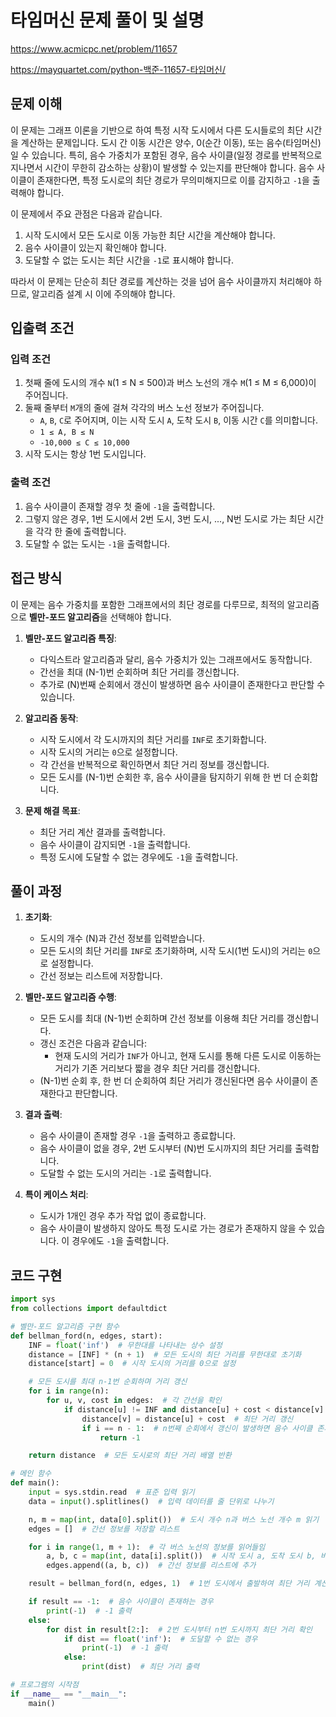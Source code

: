 # 타임머신 문제 풀이 및 설명

<https://www.acmicpc.net/problem/11657>

<https://mayquartet.com/python-백준-11657-타임머신/>

## 문제 이해

이 문제는 그래프 이론을 기반으로 하여 특정 시작 도시에서 다른 도시들로의 최단 시간을 계산하는 문제입니다. 도시 간 이동 시간은 양수, 0(순간 이동), 또는 음수(타임머신)일 수 있습니다. 특히, 음수 가중치가 포함된 경우, 음수 사이클(일정 경로를 반복적으로 지나면서 시간이 무한히 감소하는 상황)이 발생할 수 있는지를 판단해야 합니다. 음수 사이클이 존재한다면, 특정 도시로의 최단 경로가 무의미해지므로 이를 감지하고 `-1`을 출력해야 합니다.

이 문제에서 주요 관점은 다음과 같습니다.

1. 시작 도시에서 모든 도시로 이동 가능한 최단 시간을 계산해야 합니다.
2. 음수 사이클이 있는지 확인해야 합니다.
3. 도달할 수 없는 도시는 최단 시간을 `-1`로 표시해야 합니다.

따라서 이 문제는 단순히 최단 경로를 계산하는 것을 넘어 음수 사이클까지 처리해야 하므로, 알고리즘 설계 시 이에 주의해야 합니다.

## 입출력 조건

### 입력 조건

1. 첫째 줄에 도시의 개수 `N`(1 ≤ N ≤ 500)과 버스 노선의 개수 `M`(1 ≤ M ≤ 6,000)이 주어집니다.
2. 둘째 줄부터 `M`개의 줄에 걸쳐 각각의 버스 노선 정보가 주어집니다.
   - `A`, `B`, `C`로 주어지며, 이는 시작 도시 `A`, 도착 도시 `B`, 이동 시간 `C`를 의미합니다.
   - `1 ≤ A, B ≤ N`
   - `-10,000 ≤ C ≤ 10,000`
3. 시작 도시는 항상 1번 도시입니다.

### 출력 조건

1. 음수 사이클이 존재할 경우 첫 줄에 `-1`을 출력합니다.
2. 그렇지 않은 경우, 1번 도시에서 2번 도시, 3번 도시, ..., N번 도시로 가는 최단 시간을 각각 한 줄에 출력합니다.
3. 도달할 수 없는 도시는 `-1`을 출력합니다.

## 접근 방식

이 문제는 음수 가중치를 포함한 그래프에서의 최단 경로를 다루므로, 최적의 알고리즘으로 **벨만-포드 알고리즘**을 선택해야 합니다.

1. **벨만-포드 알고리즘 특징**:

   - 다익스트라 알고리즘과 달리, 음수 가중치가 있는 그래프에서도 동작합니다.
   - 간선을 최대 \(N-1\)번 순회하며 최단 거리를 갱신합니다.
   - 추가로 \(N\)번째 순회에서 갱신이 발생하면 음수 사이클이 존재한다고 판단할 수 있습니다.

2. **알고리즘 동작**:

   - 시작 도시에서 각 도시까지의 최단 거리를 `INF`로 초기화합니다.
   - 시작 도시의 거리는 `0`으로 설정합니다.
   - 각 간선을 반복적으로 확인하면서 최단 거리 정보를 갱신합니다.
   - 모든 도시를 \(N-1\)번 순회한 후, 음수 사이클을 탐지하기 위해 한 번 더 순회합니다.

3. **문제 해결 목표**:
   - 최단 거리 계산 결과를 출력합니다.
   - 음수 사이클이 감지되면 `-1`을 출력합니다.
   - 특정 도시에 도달할 수 없는 경우에도 `-1`을 출력합니다.

## 풀이 과정

1. **초기화**:

   - 도시의 개수 \(N\)과 간선 정보를 입력받습니다.
   - 모든 도시의 최단 거리를 `INF`로 초기화하며, 시작 도시(1번 도시)의 거리는 `0`으로 설정합니다.
   - 간선 정보는 리스트에 저장합니다.

2. **벨만-포드 알고리즘 수행**:

   - 모든 도시를 최대 \(N-1\)번 순회하며 간선 정보를 이용해 최단 거리를 갱신합니다.
   - 갱신 조건은 다음과 같습니다:
     - 현재 도시의 거리가 `INF`가 아니고, 현재 도시를 통해 다른 도시로 이동하는 거리가 기존 거리보다 짧을 경우 최단 거리를 갱신합니다.
   - \(N-1\)번 순회 후, 한 번 더 순회하여 최단 거리가 갱신된다면 음수 사이클이 존재한다고 판단합니다.

3. **결과 출력**:

   - 음수 사이클이 존재할 경우 `-1`을 출력하고 종료합니다.
   - 음수 사이클이 없을 경우, 2번 도시부터 \(N\)번 도시까지의 최단 거리를 출력합니다.
   - 도달할 수 없는 도시의 거리는 `-1`로 출력합니다.

4. **특이 케이스 처리**:
   - 도시가 1개인 경우 추가 작업 없이 종료합니다.
   - 음수 사이클이 발생하지 않아도 특정 도시로 가는 경로가 존재하지 않을 수 있습니다. 이 경우에도 `-1`을 출력합니다.

## 코드 구현

```python
import sys
from collections import defaultdict

# 벨만-포드 알고리즘 구현 함수
def bellman_ford(n, edges, start):
    INF = float('inf')  # 무한대를 나타내는 상수 설정
    distance = [INF] * (n + 1)  # 모든 도시의 최단 거리를 무한대로 초기화
    distance[start] = 0  # 시작 도시의 거리를 0으로 설정

    # 모든 도시를 최대 n-1번 순회하며 거리 갱신
    for i in range(n):
        for u, v, cost in edges:  # 각 간선을 확인
            if distance[u] != INF and distance[u] + cost < distance[v]:
                distance[v] = distance[u] + cost  # 최단 거리 갱신
                if i == n - 1:  # n번째 순회에서 갱신이 발생하면 음수 사이클 존재
                    return -1

    return distance  # 모든 도시로의 최단 거리 배열 반환

# 메인 함수
def main():
    input = sys.stdin.read  # 표준 입력 읽기
    data = input().splitlines()  # 입력 데이터를 줄 단위로 나누기

    n, m = map(int, data[0].split())  # 도시 개수 n과 버스 노선 개수 m 읽기
    edges = []  # 간선 정보를 저장할 리스트

    for i in range(1, m + 1):  # 각 버스 노선의 정보를 읽어들임
        a, b, c = map(int, data[i].split())  # 시작 도시 a, 도착 도시 b, 비용 c
        edges.append((a, b, c))  # 간선 정보를 리스트에 추가

    result = bellman_ford(n, edges, 1)  # 1번 도시에서 출발하여 최단 거리 계산

    if result == -1:  # 음수 사이클이 존재하는 경우
        print(-1)  # -1 출력
    else:
        for dist in result[2:]:  # 2번 도시부터 n번 도시까지 최단 거리 확인
            if dist == float('inf'):  # 도달할 수 없는 경우
                print(-1)  # -1 출력
            else:
                print(dist)  # 최단 거리 출력

# 프로그램의 시작점
if __name__ == "__main__":
    main()
```
